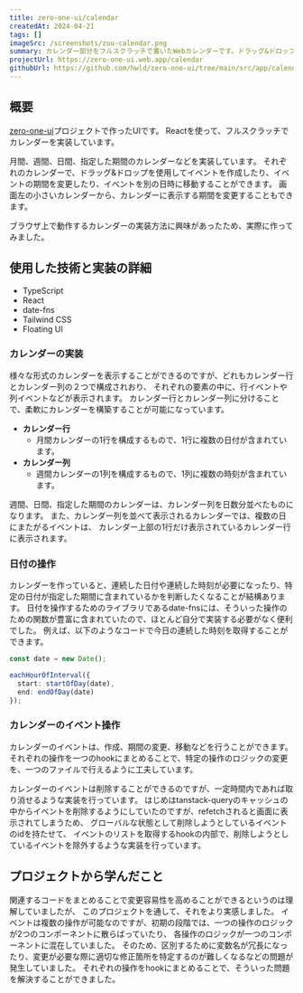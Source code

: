```yaml
---
title: zero-one-ui/calendar
createdAt: 2024-04-21
tags: []
imageSrc: /screenshots/zou-calendar.png
summary: カレンダー部分をフルスクラッチで書いたWebカレンダーです。ドラッグ&ドロップによるイベント作成や移動など、様々な機能を実装しています。
projectUrl: https://zero-one-ui.web.app/calendar
githubUrl: https://github.com/hwld/zero-one-ui/tree/main/src/app/calendar
---
```


## 概要

[zero-one-ui](/projects/zero-one-ui)プロジェクトで作ったUIです。
Reactを使って、フルスクラッチでカレンダーを実装しています。  

月間、週間、日間、指定した期間のカレンダーなどを実装しています。
それぞれのカレンダーで、ドラッグ&ドロップを使用してイベントを作成したり、イベントの期間を変更したり、イベントを別の日時に移動することができます。
画面左の小さいカレンダーから、カレンダーに表示する期間を変更することもできます。

ブラウザ上で動作するカレンダーの実装方法に興味があったため、実際に作ってみました。

## 使用した技術と実装の詳細

- TypeScript
- React
- date-fns
- Tailwind CSS
- Floating UI

### カレンダーの実装

様々な形式のカレンダーを表示することができるのですが、どれもカレンダー行とカレンダー列の２つで構成されおり、
それぞれの要素の中に、行イベントや列イベントなどが表示されます。
カレンダー行とカレンダー列に分けることで、柔軟にカレンダーを構築することが可能になっています。  

- **カレンダー行**
    - 月間カレンダーの1行を構成するもので、1行に複数の日付が含まれています。  
- **カレンダー列**
    - 週間カレンダーの1列を構成するもので、1列に複数の時刻が含まれています。  

週間、日間、指定した期間のカレンダーは、カレンダー列を日数分並べたものになります。
また、カレンダー列を並べて表示されるカレンダーでは、複数の日にまたがるイベントは、
カレンダー上部の1行だけ表示されているカレンダー行に表示されます。  

### 日付の操作

カレンダーを作っていると、連続した日付や連続した時刻が必要になったり、特定の日付が指定した期間に含まれているかを判断したくなることが結構あります。
日付を操作するためのライブラリであるdate-fnsには、そういった操作のための関数が豊富に含まれていたので、ほとんど自分で実装する必要がなく便利でした。
例えば、以下のようなコードで今日の連続した時刻を取得することができます。

```ts
const date = new Date();

eachHourOfInterval({
  start: startOfDay(date),
  end: endOfDay(date)
});
```

### カレンダーのイベント操作

カレンダーのイベントは、作成、期間の変更、移動などを行うことができます。
それぞれの操作を一つのhookにまとめることで、特定の操作のロジックの変更を、一つのファイルで行えるように工夫しています。

カレンダーのイベントは削除することができるのですが、一定時間内であれば取り消せるような実装を行っています。
はじめはtanstack-queryのキャッシュの中からイベントを削除するようにしていたのですが、refetchされると画面に表示されてしまうため、
グローバルな状態として削除しようとしているイベントのidを持たせて、
イベントのリストを取得するhookの内部で、削除しようとしているイベントを除外するような実装を行っています。

## プロジェクトから学んだこと

関連するコードをまとめることで変更容易性を高めることができるというのは理解していましたが、
このプロジェクトを通して、それをより実感しました。
イベントは複数の操作が可能なのですが、初期の段階では、一つの操作のロジックが2つのコンポーネントに散らばっていたり、
各操作のロジックが一つのコンポーネントに混在していました。
そのため、区別するために変数名が冗長になったり、変更が必要な際に適切な修正箇所を特定するのが難しくなるなどの問題が発生していました。
それぞれの操作をhookにまとめることで、そういった問題を解決することができました。
